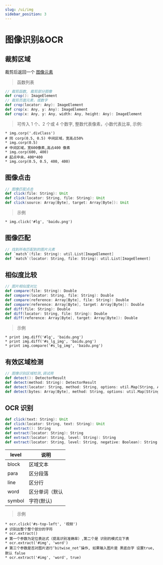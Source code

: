 ```yaml
---
slug: /ui/img
sidebar_position: 3
---
```


# 图像识别&OCR

## 裁剪区域

裁剪后返回一个 [图像元素](/docs/ui/image-element)

> 函数列表

```scala
// 裁剪函数, 裁剪部分图像
def crop(): ImageElement
// 裁剪页面元素，或数字
def crop(locator: Any): ImageElement
def crop(x: Any, y: Any): ImageElement
def crop(x: Any, y: Any, width: Any, height: Any): ImageElement
```

> 可传入 1 个、2 个或 4 个数字, 整数代表像素，小数代表比率, 示例:

```
* img.corp('.divClass')
# 同 corp(0.5, 0.5) 中间区域，宽高占50%
* img.corp(0.5)
# 中间区域，宽600像素,高占400 像素
* img.corp(600, 400)
# 起点中央，400*400
* img.corp(0.5, 0.5, 400, 400)
```

## 图像点击

```scala
// 图像匹配点击
def click(file: String): Unit
def click(locator: String, file: String): Unit
def click(source: Array[Byte], target: Array[Byte]): Unit
```

> 示例

```
* img.click('#lg', 'baidu.png')
```

## 图像匹配

```scala
// 找到所有匹配到的图片元素
def `match`(file: String): util.List[ImageElement]
def `match`(locator: String, file: String): util.List[ImageElement]
```

## 相似度比较

```scala
// 图片相似度对比
def compare(file: String): Double
def compare(locator: String, file: String): Double
def compare(reference: Array[Byte], file: String): Double
def compare(reference: Array[Byte], target: Array[Byte]): Double
def diff(file: String): Double
def diff(locator: String, file: String): Double
def diff(reference: Array[Byte], target: Array[Byte]): Double
```

> 示例

```
* print img.diff('#lg', 'baidu.png')
* print img.diff('#s_lg_img', 'baidu.png')
* print img.compare('#s_lg_img', 'baidu.png')
```

## 有效区域检测

```scala
// 图像识别区域检测,调试用
def detect(): DetectorResult
def detect(method: String): DetectorResult
def detect(locator: String, method: String, options: util.Map[String, Any]): DetectorResult
def detect(bytes: Array[Byte], method: String, options: util.Map[String, Any]): DetectorResult
```

## OCR 识别

```scala
def click(text: String): Unit
def click(locator: String, text: String): Unit
def extract(): String
def extract(locator: String): String
def extract(locator: String, level: String): String
def extract(locator: String, level: String, negative: Boolean): String
```

| level  | 说明           |
| ------ | -------------- |
| block  | 区域文本       |
| para   | 区分段落       |
| line   | 区分行         |
| word   | 区分单词（默认 |
| symbol | 字符(默认)     |

> 示例

```
* ocr.click('#s-top-left', '视频')
# 识别出整个整个部分的字符
* ocr.extract()
# 第一个参数为定位表达式（提高识别准确率）,第二个是 识别的模式见下表
* ocr.extract('#img', 'word')
# 第三个参数是否对图片进行‘bitwise_not’操作, 如果输入图片是 黑底白字 设置true, 默认 false
* ocr.extract('#img', 'word', true)
```
